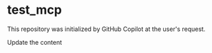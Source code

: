 # test_mcp

This repository was initialized by GitHub Copilot at the user's request.

Update the content
